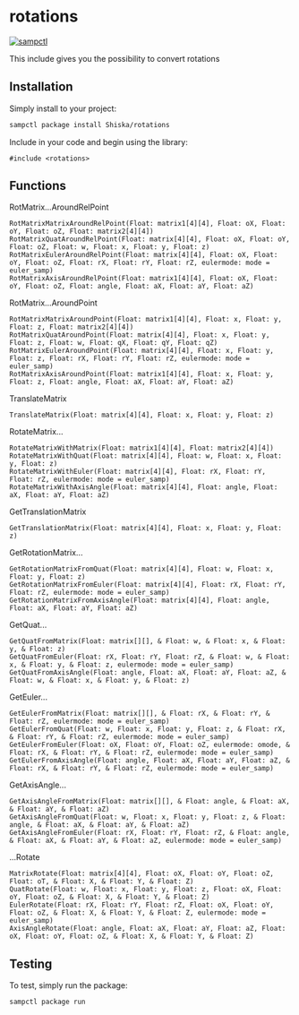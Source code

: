 # rotations

[![sampctl](https://shields.southcla.ws/badge/sampctl-rotations-2f2f2f.svg?style=for-the-badge)](https://github.com/Shiska/rotations)

<!--
Short description of your library, why it's useful, some examples, pictures or
videos. Link to your forum release thread too.

Remember: You can use "forumfmt" to convert this readme to forum BBCode!

What the sections below should be used for:

`## Installation`: Leave this section un-edited unless you have some specific
additional installation procedure.

`## Testing`: Whether your library is tested with a simple `main()` and `print`,
unit-tested, or demonstrated via prompting the player to connect, you should
include some basic information for users to try out your code in some way.

And finally, maintaining your version number`:

* Follow [Semantic Versioning](https://semver.org/)
* When you release a new version, update `VERSION` and `git tag` it
* Versioning is important for sampctl to use the version control features

Happy Pawning!
-->

This include gives you the possibility to convert rotations

## Installation

Simply install to your project:

```bash
sampctl package install Shiska/rotations
```

Include in your code and begin using the library:

```pawn
#include <rotations>
```

## Functions

<!--
Write your code documentation or examples here. If your library is documented in
the source code, direct users there. If not, list your API and describe it well
in this section. If your library is passive and has no API, simply omit this
section.
-->

RotMatrix...AroundRelPoint
```
RotMatrixMatrixAroundRelPoint(Float: matrix1[4][4], Float: oX, Float: oY, Float: oZ, Float: matrix2[4][4])
RotMatrixQuatAroundRelPoint(Float: matrix[4][4], Float: oX, Float: oY, Float: oZ, Float: w, Float: x, Float: y, Float: z)
RotMatrixEulerAroundRelPoint(Float: matrix[4][4], Float: oX, Float: oY, Float: oZ, Float: rX, Float: rY, Float: rZ, eulermode: mode = euler_samp)
RotMatrixAxisAroundRelPoint(Float: matrix1[4][4], Float: oX, Float: oY, Float: oZ, Float: angle, Float: aX, Float: aY, Float: aZ)
```
RotMatrix...AroundPoint
```
RotMatrixMatrixAroundPoint(Float: matrix1[4][4], Float: x, Float: y, Float: z, Float: matrix2[4][4])
RotMatrixQuatAroundPoint(Float: matrix[4][4], Float: x, Float: y, Float: z, Float: w, Float: qX, Float: qY, Float: qZ)
RotMatrixEulerAroundPoint(Float: matrix[4][4], Float: x, Float: y, Float: z, Float: rX, Float: rY, Float: rZ, eulermode: mode = euler_samp)
RotMatrixAxisAroundPoint(Float: matrix1[4][4], Float: x, Float: y, Float: z, Float: angle, Float: aX, Float: aY, Float: aZ)
```
TranslateMatrix
```
TranslateMatrix(Float: matrix[4][4], Float: x, Float: y, Float: z)
```
RotateMatrix...
```
RotateMatrixWithMatrix(Float: matrix1[4][4], Float: matrix2[4][4])
RotateMatrixWithQuat(Float: matrix[4][4], Float: w, Float: x, Float: y, Float: z)
RotateMatrixWithEuler(Float: matrix[4][4], Float: rX, Float: rY, Float: rZ, eulermode: mode = euler_samp)
RotateMatrixWithAxisAngle(Float: matrix[4][4], Float: angle, Float: aX, Float: aY, Float: aZ)
```
GetTranslationMatrix
```
GetTranslationMatrix(Float: matrix[4][4], Float: x, Float: y, Float: z)
```
GetRotationMatrix...
```
GetRotationMatrixFromQuat(Float: matrix[4][4], Float: w, Float: x, Float: y, Float: z)
GetRotationMatrixFromEuler(Float: matrix[4][4], Float: rX, Float: rY, Float: rZ, eulermode: mode = euler_samp)
GetRotationMatrixFromAxisAngle(Float: matrix[4][4], Float: angle, Float: aX, Float: aY, Float: aZ)
```
GetQuat...
```
GetQuatFromMatrix(Float: matrix[][], & Float: w, & Float: x, & Float: y, & Float: z)
GetQuatFromEuler(Float: rX, Float: rY, Float: rZ, & Float: w, & Float: x, & Float: y, & Float: z, eulermode: mode = euler_samp)
GetQuatFromAxisAngle(Float: angle, Float: aX, Float: aY, Float: aZ, & Float: w, & Float: x, & Float: y, & Float: z)
```
GetEuler...
```
GetEulerFromMatrix(Float: matrix[][], & Float: rX, & Float: rY, & Float: rZ, eulermode: mode = euler_samp)
GetEulerFromQuat(Float: w, Float: x, Float: y, Float: z, & Float: rX, & Float: rY, & Float: rZ, eulermode: mode = euler_samp)
GetEulerFromEuler(Float: oX, Float: oY, Float: oZ, eulermode: omode, & Float: rX, & Float: rY, & Float: rZ, eulermode: mode = euler_samp)
GetEulerFromAxisAngle(Float: angle, Float: aX, Float: aY, Float: aZ, & Float: rX, & Float: rY, & Float: rZ, eulermode: mode = euler_samp)
```
GetAxisAngle...
```
GetAxisAngleFromMatrix(Float: matrix[][], & Float: angle, & Float: aX, & Float: aY, & Float: aZ)
GetAxisAngleFromQuat(Float: w, Float: x, Float: y, Float: z, & Float: angle, & Float: aX, & Float: aY, & Float: aZ)
GetAxisAngleFromEuler(Float: rX, Float: rY, Float: rZ, & Float: angle, & Float: aX, & Float: aY, & Float: aZ, eulermode: mode = euler_samp)
```
...Rotate
 ```
MatrixRotate(Float: matrix[4][4], Float: oX, Float: oY, Float: oZ, Float: oT, & Float: X, & Float: Y, & Float: Z)
QuatRotate(Float: w, Float: x, Float: y, Float: z, Float: oX, Float: oY, Float: oZ, & Float: X, & Float: Y, & Float: Z)
EulerRotate(Float: rX, Float: rY, Float: rZ, Float: oX, Float: oY, Float: oZ, & Float: X, & Float: Y, & Float: Z, eulermode: mode = euler_samp)
AxisAngleRotate(Float: angle, Float: aX, Float: aY, Float: aZ, Float: oX, Float: oY, Float: oZ, & Float: X, & Float: Y, & Float: Z)
```

## Testing

<!--
Depending on whether your package is tested via in-game "demo tests" or
y_testing unit-tests, you should indicate to readers what to expect below here.
-->

To test, simply run the package:

```bash
sampctl package run
```
